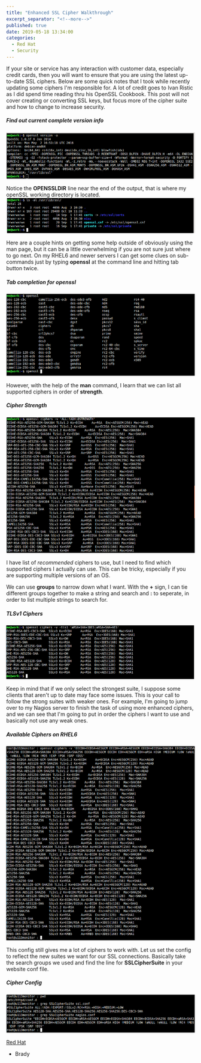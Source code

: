 ```yaml
---
title: "Enhanced SSL Cipher Walkthrough"
excerpt_separator: "<!--more-->"
published: true
date: 2019-05-18 13:34:00
categories:
  - Red Hat
  - Security
---
```


If your site or service has any interaction with customer data, especially credit cards, then you will want to ensure that you are using the latest up-to-date SSL ciphers. Below are some quick notes that I took while recently updating some ciphers I'm responsible for. A lot of credit goes to Ivan Ristic as I did spend time reading thru his OpenSSL Cookbook. This post will not cover creating or converting SSL keys, but focus more of the cipher suite and how to change to increase security.

##### Find out current complete version info
![opensslVersionA](/images/openSSL_versionA.png)

Notice the **OPENSSLDIR** line near the end of the output, that is where my openSSL working directory is located.
![SSLdirStruct](/images/SSLdirStruct.png)

Here are a couple hints on getting some help outside of obviously using the man page, but it can be a little overwhelming if you are not sure just where to go next.  On my RHEL6 and newer servers I can get some clues on sub-commands just by typing **openssl** at the command line and hitting tab button twice.

##### Tab completion for openssl
![tabtabOpenSSL](/images/tabtabOpenSSL.png)

However, with the help of the **man** command, I learn that we can list all supported ciphers in order of **strength**.

##### Cipher Strength
![cipherListbyStrength](/images/cipherListbyStrength.png)

I have list of _recommended_ ciphers to use, but I need to find which supported ciphers I actually can use. This can be tricky, especially if you are supporting multiple versions of an OS.

We can use **groups** to narrow down what I want. With the **+** sign, I can tie different groups together to make a string and search and **:** to seperate, in order to list multiple strings to search for.

##### TLSv1 Ciphers
![shortList](/images/shortList.png)

Keep in mind that if we only select the strongest suite, I suppose some clients that aren't up to date may face some issues. This is your call to follow the strong suites with weaker ones. For example, I'm going to jump over to my Nagios server to finish the task of using more enhanced ciphers, and we can see that I'm going to put in order the ciphers I want to use and basically not use any weak ones.

##### Available Ciphers on RHEL6
![availableCiphers](/images/nagiosCiphers.png)

This config still gives me a lot of ciphers to work with.  Let us set the config to reflect the new suites we want for our SSL connections.  Basically take the search groups we used and find the line for **SSLCipherSuite** in your website conf file.

##### Cipher Config
![cipherConf](/images/cipherConf.png)

[Red Hat]()



- Brady